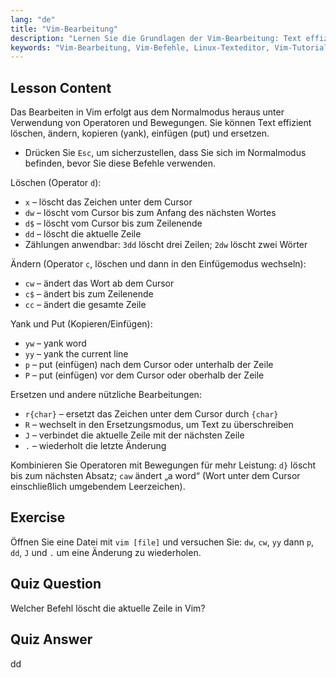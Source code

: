 ```yaml
---
lang: "de"
title: "Vim-Bearbeitung"
description: "Lernen Sie die Grundlagen der Vim-Bearbeitung: Text effizient löschen, ändern, kopieren und einfügen. Meistern Sie wesentliche Vim-Befehle für Anfänger und verbessern Sie Ihre Fähigkeiten zur Textbearbeitung unter Linux."
keywords: "Vim-Bearbeitung, Vim-Befehle, Linux-Texteditor, Vim-Tutorial, Vim-Anleitung, Vim für Anfänger, dd-Befehl, Vim löschen"
---
```


## Lesson Content

Das Bearbeiten in Vim erfolgt aus dem Normalmodus heraus unter Verwendung von Operatoren und Bewegungen. Sie können Text effizient löschen, ändern, kopieren (yank), einfügen (put) und ersetzen.

- Drücken Sie `Esc`, um sicherzustellen, dass Sie sich im Normalmodus befinden, bevor Sie diese Befehle verwenden.

Löschen (Operator `d`):

- `x` – löscht das Zeichen unter dem Cursor
- `dw` – löscht vom Cursor bis zum Anfang des nächsten Wortes
- `d$` – löscht vom Cursor bis zum Zeilenende
- `dd` – löscht die aktuelle Zeile
- Zählungen anwendbar: `3dd` löscht drei Zeilen; `2dw` löscht zwei Wörter

Ändern (Operator `c`, löschen und dann in den Einfügemodus wechseln):

- `cw` – ändert das Wort ab dem Cursor
- `c$` – ändert bis zum Zeilenende
- `cc` – ändert die gesamte Zeile

Yank und Put (Kopieren/Einfügen):

- `yw` – yank word
- `yy` – yank the current line
- `p` – put (einfügen) nach dem Cursor oder unterhalb der Zeile
- `P` – put (einfügen) vor dem Cursor oder oberhalb der Zeile

Ersetzen und andere nützliche Bearbeitungen:

- `r{char}` – ersetzt das Zeichen unter dem Cursor durch `{char}`
- `R` – wechselt in den Ersetzungsmodus, um Text zu überschreiben
- `J` – verbindet die aktuelle Zeile mit der nächsten Zeile
- `.` – wiederholt die letzte Änderung

Kombinieren Sie Operatoren mit Bewegungen für mehr Leistung: `d}` löscht bis zum nächsten Absatz; `caw` ändert „a word“ (Wort unter dem Cursor einschließlich umgebendem Leerzeichen).

## Exercise

Öffnen Sie eine Datei mit `vim [file]` und versuchen Sie: `dw`, `cw`, `yy` dann `p`, `dd`, `J` und `.` um eine Änderung zu wiederholen.

## Quiz Question

Welcher Befehl löscht die aktuelle Zeile in Vim?

## Quiz Answer

dd
